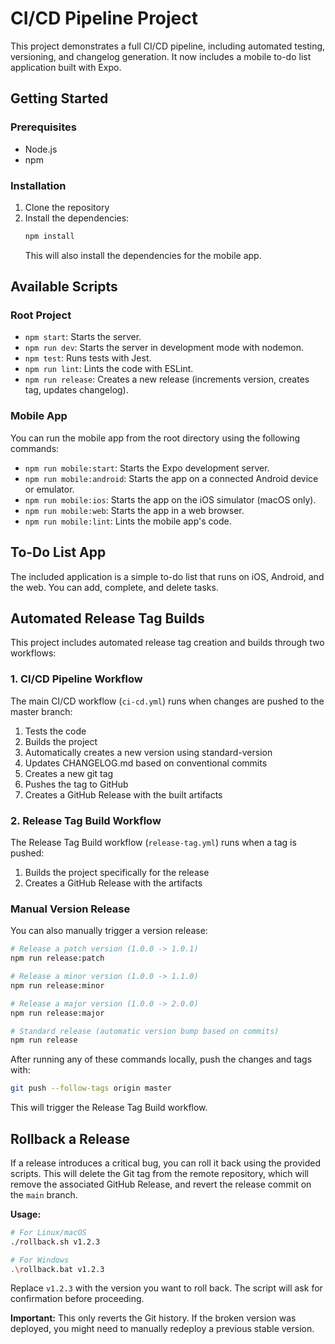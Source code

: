 # CI/CD Pipeline Project

This project demonstrates a full CI/CD pipeline, including automated testing, versioning, and changelog generation. It now includes a mobile to-do list application built with Expo.

## Getting Started

### Prerequisites

- Node.js
- npm

### Installation

1.  Clone the repository
2.  Install the dependencies:
    ```bash
    npm install
    ```
    This will also install the dependencies for the mobile app.

## Available Scripts

### Root Project

-   `npm start`: Starts the server.
-   `npm run dev`: Starts the server in development mode with nodemon.
-   `npm test`: Runs tests with Jest.
-   `npm run lint`: Lints the code with ESLint.
-   `npm run release`: Creates a new release (increments version, creates tag, updates changelog).

### Mobile App

You can run the mobile app from the root directory using the following commands:

-   `npm run mobile:start`: Starts the Expo development server.
-   `npm run mobile:android`: Starts the app on a connected Android device or emulator.
-   `npm run mobile:ios`: Starts the app on the iOS simulator (macOS only).
-   `npm run mobile:web`: Starts the app in a web browser.
-   `npm run mobile:lint`: Lints the mobile app's code.

## To-Do List App

The included application is a simple to-do list that runs on iOS, Android, and the web. You can add, complete, and delete tasks.

## Automated Release Tag Builds

This project includes automated release tag creation and builds through two workflows:

### 1. CI/CD Pipeline Workflow

The main CI/CD workflow (`ci-cd.yml`) runs when changes are pushed to the master branch:

1. Tests the code
2. Builds the project
3. Automatically creates a new version using standard-version
4. Updates CHANGELOG.md based on conventional commits
5. Creates a new git tag
6. Pushes the tag to GitHub
7. Creates a GitHub Release with the built artifacts

### 2. Release Tag Build Workflow

The Release Tag Build workflow (`release-tag.yml`) runs when a tag is pushed:

1. Builds the project specifically for the release
2. Creates a GitHub Release with the artifacts

### Manual Version Release

You can also manually trigger a version release:

```bash
# Release a patch version (1.0.0 -> 1.0.1)
npm run release:patch

# Release a minor version (1.0.0 -> 1.1.0)
npm run release:minor

# Release a major version (1.0.0 -> 2.0.0)
npm run release:major

# Standard release (automatic version bump based on commits)
npm run release
```

After running any of these commands locally, push the changes and tags with:

```bash
git push --follow-tags origin master
```

This will trigger the Release Tag Build workflow.

## Rollback a Release

If a release introduces a critical bug, you can roll it back using the provided scripts. This will delete the Git tag from the remote repository, which will remove the associated GitHub Release, and revert the release commit on the `main` branch.

**Usage:**

```bash
# For Linux/macOS
./rollback.sh v1.2.3

# For Windows
.\rollback.bat v1.2.3
```

Replace `v1.2.3` with the version you want to roll back. The script will ask for confirmation before proceeding.

**Important:** This only reverts the Git history. If the broken version was deployed, you might need to manually redeploy a previous stable version.
